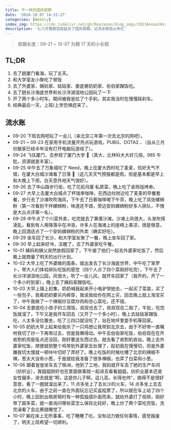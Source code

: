 ```yaml
---
title: 不一样的国庆假期
date: '2024-10-07 14:31:27'
categories: [Weekly]
index_img: https://cdn.jsdelivr.net/gh/ReaJason/blog_imgs/2023AnnualWishes_index_img.png
description: '七八月狠狠加班延长了国庆假期，记流水账防止失忆'
---
```


> 假期长度：09-21 ~ 10-07 为期 17 天的小长假

## TL;DR

1. 去了趟厦门看海，玩了五天。
2. 和大学室友小聚吃了顿饭
3. 去了外婆家、姨妈家、姑姑家、娄底舅奶奶家、伯伯家蹭饭吃。
4. 去了趟长沙海底世界和长沙洋湖湿地公园玩了一下
5. 开了两个多小时车，期间被我爸拉了个手刹，其实我当时在慢慢踩刹车。
6. 经典最后一天，上班/上学恐惧症来了。

## 流水账

- 09-20 下班去网吧玩了一会儿（来北京三年第一次去北京的网吧）。
- 09-21 ~ 09-23 在家用手机流量开热点玩游戏，PUBG、DOTA2...（自从三月份搬家已经半年没有打开电脑玩游戏了）。
- 09-24 飞往厦门，去参观了厦门大学 🏫（真大，比林科大大好几倍，985 牛批，资源就是丰富）。
- 09-25 中午去了万象城吃了 Need，晚上在厦大西村吃了麦麦，恰好天气不错，在厦大白城沙滩看了日落 🌇（这几天天气预报都是雨，但是基本都是早上和大晚上下雨，白天意外地天气很好）。
- 09-26 去了中山路步行街，吃了花前月厦·私房菜，晚上吃了金玲珑烤串。
- 09-27 大早上去厦大白城点了杯瑞幸咖啡，在西边社附近吃了麦麦的早餐套餐，步行去了沙滩吹吹海风，下午去了日晷咖啡喝下午茶，晚上吃了凤张螺蛳粉（第一次看到干拌螺蛳粉，味道还不错，旁边安妈螺蛳粉好多人排队，不愧是大众点评第一名）。
- 09-28 中午点了个川菜外卖，吃完就去了黄厝沙滩，沙滩上风很大，头发吹得凌乱，看到有人用降落伞在冲浪，许多人在海滩上的座椅上乘凉，很是惬意，晚上回酒店点了一个安妈螺蛳粉的外卖（确实好吃）。
- 09-29 坐车回了长沙，和大学室友聚了一餐，晚上坐车回了家。
- 09-30 早上起来好冷，冻醒了，去了外婆家吃午餐。
- 10-01 姨妈和姨父突然放假回家了，下午接了他们一起去外婆家吃饭了，然后晚上就商量了明天的出行计划。
- 10-02 大早上吃了外婆做的面条，就出发去了长沙海底世界，中午吃了笨罗卜，带大人们体验排队吃饭的感觉（四个人点了四个菜刚好吃完），下午去了长沙洋湖湿地公园，风很大，吹了一会儿风，就开车回家了（我开的，开了一个多小时到家），晚上去了姨妈家蹭饭吃。
- 10-03 大早上镇上赶集，奶奶喊我起来开小电驴带她去，一起买了菜苗，买了一些包子，我看奶奶要买内裤穿，我说我给你在网上买，回去晚上就上淘宝买了，中午我做了一个辣椒炒豆腐炒肉和空心菜吃，还不错。
- 10-04 去娄底吃小孩子的三周饭，叔叔也去了，叔叔现在二胎了，牛批，吃完饭就溜了，下午又是我开车回去（又开了一个多小时），晚上去姑姑家蹭饭吃，人太多没位置坐，吃了三四口就没吃了，站在地坪里耍手机等回家。
- 10-05 奶奶大早上起来给我杀了一只鸡想让我带到北京去，由于不好带一直嘱咐我切了炒一下再带过去，但是我懒得动。中午去伯伯家吃饭，伯伯现在在开收割机但是饭点还没回，刚好要送东西过去，就去看了收割机收谷。晚上去外婆家吃饭，顺便就把整个鸡带到外婆家去处理了，起初我在慢慢切，但是外婆嫌我切太慢就一顿咔咔切好了弄好了。晚上吃饭的时候吐槽了北京的辣椒不辣，葱太大没有小葱，于是就给我准备了很多辣椒，也弄了白菜和小葱。
- 10-06 跟着爸爸坐车去了株洲，他到了工地，我妈就开车去了她的生产车间（纺织业），我姐姐刚好也在里面做事就一起进去看看姐姐，纺织业基本还是女性偏多，进去就是“啊，这是你儿子啊，这儿高，长得也帅”，搞得不是很好意思，看了一圈就溜出来了。11 点多坐上了去长沙的火车，14 点多坐上去去北京的火车，由于之前一直在外面玩忘记买返程票了，所以就在车上站了四个小时，晚上回到出租房顿时有一种孤独感扑面而来，就给外婆打了视频，刚好带了超多菜，就一直询问哪些菜怎么保存比较好，晚上炒了两个菜吃完饭，洗完澡看了会比赛就睡觉了。
- 10-07 躺在床上无所事事，吃了睡睡了吃，没有动力做任何事情，感觉报废了，明天上班希望一切顺利。
